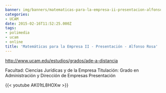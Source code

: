 ```yaml
---
banner: img/banners/matematicas-para-la-empresa-ii-presentacion-alfonso-rosa.jpg
categories:
- UCAM
date: 2015-02-16T11:52:25.000Z
tags:
- polimedia
- ucam
- online
title: 'Matemáticas para la Empresa II - Presentación - Alfonso Rosa'
---
```


http://www.ucam.edu/estudios/grados/ade-a-distancia

Facultad: Ciencias Jurídicas y de la Empresa
Titulación: Grado en Administración y Dirección de Empresas
Presentación

{{< youtube AK01tL8HOXw >}}
